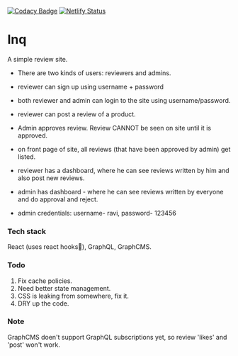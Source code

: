 [![Codacy Badge](https://api.codacy.com/project/badge/Grade/7e2bbdd0f6434914972142376b19002c)](https://app.codacy.com/manual/soniravi829/inq?utm_source=github.com&utm_medium=referral&utm_content=Infi-Knight/inq&utm_campaign=Badge_Grade_Dashboard)
[![Netlify Status](https://api.netlify.com/api/v1/badges/adb3887e-4a9f-48c9-b25f-f65ebdfeb2bc/deploy-status)](https://app.netlify.com/sites/inq/deploys)

# Inq

A simple review site.

- There are two kinds of users: reviewers and admins.
- reviewer can sign up using username + password
- both reviewer and admin can login to the site using username/password.  
- reviewer can post a review of a product.
- Admin approves review. Review CANNOT be seen on site until it is approved.
- on front page of site, all reviews (that have been approved by admin) get listed.
- reviewer has a dashboard, where he can see reviews written by him and also post new reviews.
- admin has dashboard - where he can see reviews written by everyone and do approval and reject. 

- admin credentials: username- ravi, password- 123456

### Tech stack

React (uses react hooks🥳), GraphQL, GraphCMS.

### Todo

1. Fix cache policies.
2. Need better state management.
3. CSS is leaking from somewhere, fix it.
4. DRY up the code.

### Note

GraphCMS doen't support GraphQL subscriptions yet, so review 'likes' and 'post' won't work.
